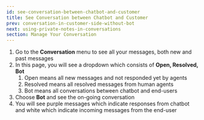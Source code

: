 ```yaml
---
id: see-conversation-between-chatbot-and-customer
title: See Conversation between Chatbot and Customer
prev: conversation-in-customer-side-without-bot
next: using-private-notes-in-conversations
section: Manage Your Conversation
---
```


1. Go to the **Conversation** menu to see all your messages, both new and past messages
2. In this page, you will see a dropdown which consists of **Open, Resolved, Bot**
    1. Open means all new messages and not responded yet by agents
    2. Resolved means all resolved messages from human agents
    3. Bot means all conversations between chatbot and end-users
3. Choose **Bot** and see the on-going conversation
4. You will see purple messages which indicate responses from chatbot and white which indicate incoming messages from the end-user

